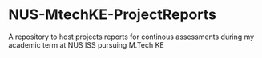 # NUS-MtechKE-ProjectReports
A repository to host projects reports for continous assessments during my academic term at NUS ISS pursuing M.Tech KE
